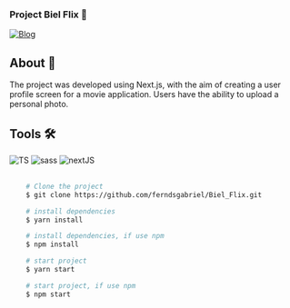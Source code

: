### P️roject Biel Flix 🎥


[![Blog](https://img.shields.io/website?label=Deploy&style=for-the-badge&url=https://prime-flix-psi.vercel.app/)](https://biiel-flix.vercel.app/)

<div>
    <h2>About 🚨</h2>
    <p>
    The project was developed using Next.js, with the aim of creating a user profile screen for a movie application. Users have the ability to upload a personal photo.
    </p>
</div>
<div>
    <div>
        <h2>Tools 🛠</h2>       
        <img src='https://img.shields.io/badge/TypeScript-007ACC?style=for-the-badge&logo=typescript&logoColor=white' alt='TS'/>
        <img src='https://img.shields.io/badge/Sass-CC6699?style=for-the-badge&logo=sass&logoColor=white' alt='sass'/>
        <img src='https://img.shields.io/badge/Next-black?style=for-the-badge&logo=next.js&logoColor=white' alt='nextJS'/>
    </div>
    <br/>
</div>


```bash
    # Clone the project
    $ git clone https://github.com/ferndsgabriel/Biel_Flix.git
```   
```bash
    # install dependencies
    $ yarn install
```   
```bash
    # install dependencies, if use npm
    $ npm install
``` 
```bash
    # start project
    $ yarn start
```   
```bash
    # start project, if use npm
    $ npm start
``` 
